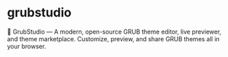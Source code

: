 # grubstudio
🎨 GrubStudio — A modern, open-source GRUB theme editor, live previewer, and theme marketplace. Customize, preview, and share GRUB themes all in your browser.
